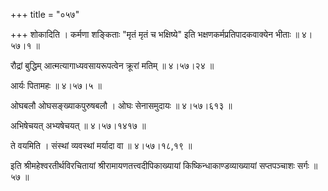 +++
title = "०५७"

+++
शोकादिति । कर्मणा शङ्किताः "मृतं मृतं च भक्षिष्ये" इति भक्षणकर्मप्रतिपादकवाक्येन भीताः  ॥  ४।५७।१  ॥   

  

रौद्रां बुद्धिम् आत्मत्यागाध्यवसायरूपत्वेन क्रूरां मतिम्  ॥  ४।५७।२४  ॥   

  

आर्यः पितामहः  ॥  ४।५७।५  ॥   

  

ओघबलौ ओघसङ्ख्याकपुरुषबलौ । ओघः सेनासमुदायः  ॥  ४।५७।६१३  ॥   

  

अभिषेचयत् अभ्यषेचयत्  ॥  ४।५७।१४१७  ॥   

  

ते वयमिति । संस्थां व्यवस्थां मर्यादा वा  ॥  ४।५७।१८,१९  ॥   

  

इति श्रीमहेश्वरतीर्थविरचितायां श्रीरामायणतत्त्वदीपिकाख्यायां किष्किन्धाकाण्डव्याख्यायां सप्तपञ्चाशः सर्गः  ॥  ५७  ॥   

  

